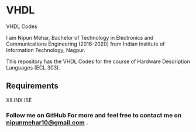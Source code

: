 # VHDL
VHDL Codes

I am Nipun Mehar, Bachelor of Technology in Electronics and Communications Engineering (2016-2020) from Indian Institute of Information Technology, Nagpur.

This repository has the VHDL Codes for the course of Hardware Description Languages (ECL 303).

## Requirements
XILINX ISE

### Follow me on GitHub For more and feel free to contact me on nipunmehar10@gmail.com .
